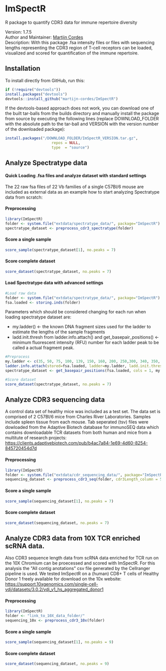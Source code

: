 # ImSpectR
R package to quantify CDR3 data for immune repertoire diversity

Version: 1.7.5<br>
Author and Maintainer: [Martijn Cordes](mailto:m.cordes@lumc.nl) <br>
Description: With this package .fsa intensity files or files with sequencing lengths representing the CDR3 region of T-cell receptors can be loaded, visualized and scored for quantification of the immune repertoire. 

## Installation

To install directly from GitHub, run this:

```r
if (!require("devtools"))
install.packages("devtools")
devtools::install_github("martijn-cordes/ImSpectR")
```
If the devtools-based approach does not work, you can download one of the built tar-balls from the builds directory and manually install the package from source by executing the following lines (replace DOWNLOAD_FOLDER with the absolute path to the tar-ball and VERSION with the version number of the downloaded package):

```r
install.packages("/DOWNLOAD_FOLDER/ImSpectR_VERSION.tar.gz",
                     repos = NULL,
                     type  = "source")

```

## Analyze Spectratype data

#### Quick Loading .fsa files and analyze dataset with standard settings

The 22 raw fsa files of 22 Vb families of a single C57Bl/6 mouse are included as external data as an example how to start analyzing Spectratype data from scratch:

#### Preprocessing

```r
library(ImSpectR)
folder <- system.file("extdata/spectratype_data/", package="ImSpectR")
spectratype_dataset <- preprocess_cdr3_spectratype(folder)
```
#### Score a single sample 

```r
score_sample(spectratype_dataset[1], no.peaks = 7)
```
#### Score complete dataset

```r
score_dataset(spectratype_dataset, no.peaks = 7)
```

#### Load Spectratype data with advanced settings

```r
#Load raw data
folder <- system.file("extdata/spectratype_data/", package="ImSpectR")
fsa.loaded <- storing.inds(folder)
```

Parameters which should be considered changing for each run  when loading spectratype dataset are:
- my.ladder() <- the known DNA fragment sizes used for the ladder to estimate the lengths of the sample fragments
- ladd.init.thresh from ladder.info.attach() and get_basepair_positions() <- minimum fluorescent intensity (RFU) number for each ladder peak to be called a actual fragment peak.

```r
#Preprocess
my.ladder <- c(35, 50, 75, 100, 139, 150, 160, 200, 250,300, 340, 350, 400, 450, 490, 500)
ladder.info.attach(stored=fsa.loaded, ladder=my.ladder, ladd.init.thresh=1000, draw=F,method="iter2")
spectratype_dataset <- get_basepair_positions(fsa.loaded, cols = 1, my.ladder, channel.ladder=NULL,  init.thresh=1750, ladd.init.thresh=1000)

#Score dataset
score_dataset(spectratype_dataset, no.peaks = 7)
```

## Analyze CDR3 sequencing data

A control data set of healthy mice was included as a test set. The data set is comprised of 2 C57Bl/6 mice from Charles River Laboratories. Samples include spleen tissue from each mouse. Tab seperated (tsv) files were dowloaded from the Adaptive Biotech database for immunoSEQ data which contains downloadable TCR datasets from both human and mice from a multitute of research projects: https://clients.adaptivebiotech.com/pub/b4ac7a84-1e69-4d60-8254-845720454d7d

#### Preprocessing

```r
library(ImSpectR)
folder <- system.file("extdata/cdr_sequencing_data/", package="ImSpectR")
sequencing_dataset <- preprocess_cdr3_seq(folder, cdr3Length_column = 5, geneFamily_column = 7)
```
#### Score a single sample 

```r
score_sample(sequencing_dataset[1], no.peaks = 7)
```
#### Score complete dataset

```r
score_dataset(sequencing_dataset, no.peaks = 7)
```

## Analyze CDR3 data from 10X TCR enriched scRNA data.
Also CDR3 sequence length data from scRNA data enriched for TCR run on the 10X Chromium can be proecessed and scored with ImSpectR. For this analysis the "All contig anotations" csv file generated by the Cellranger pipeline is used. We tested ImSpectR on a (human) CD8+ T cells of Healthy Donor 1 freely available for download on the 10x website:
https://support.10xgenomics.com/single-cell-vdj/datasets/3.0.2/vdj_v1_hs_aggregated_donor1

#### Preprocessing

```r
library(ImSpectR)
folder <- "link_to_10X_data_folder/"
sequencing_10x <- preprocess_cdr3_10x(folder)
```
#### Score a single sample 

```r
score_sample(sequencing_dataset[1], no.peaks = 9)
```
#### Score complete dataset

```r
score_dataset(sequencing_dataset, no.peaks = 9)
```






